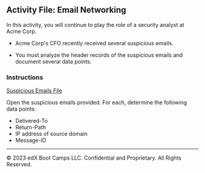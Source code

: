 ## Activity File: Email Networking

In this activity, you will continue to play the role of a security analyst at Acme Corp.

- Acme Corp's CFO recently received several suspicious emails.

- You must analyze the header records of the suspicious emails and document several data points.

### Instructions

[Suspicious Emails File](../../../Resources/emails.pdf)
   
Open the suspicious emails provided. For each, determine the following data points:

  - Delivered-To
  - Return-Path
  - IP address of source domain
  - Message-ID

---
© 2023 edX Boot Camps LLC. Confidential and Proprietary. All Rights Reserved.